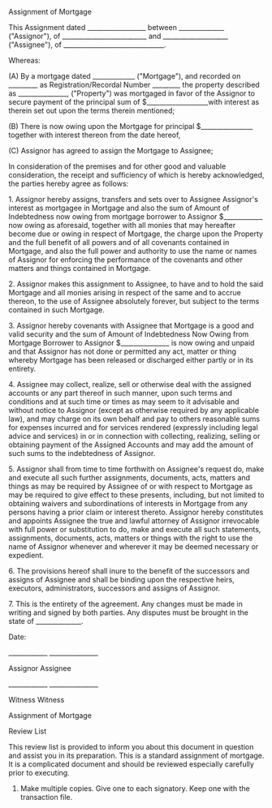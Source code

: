 Assignment of Mortgage

This Assignment dated \_\_\_\_\_\_\_\_\_\_\_\_\_\_\_\_\_\_ between
\_\_\_\_\_\_\_\_\_\_\_\_\_\_ ("Assignor"), of
\_\_\_\_\_\_\_\_\_\_\_\_\_\_\_\_\_\_\_\_\_\_\_\_\_\_ and
\_\_\_\_\_\_\_\_\_\_\_\_\_\_\_\_\_\_\_\_ ("Assignee"), of
\_\_\_\_\_\_\_\_\_\_\_\_\_\_\_\_\_\_\_\_\_\_\_\_\_\_\_\_\_\_\_.

Whereas:

\(A\) By a mortgage dated \_\_\_\_\_\_\_\_\_\_\_\_\_ (\"Mortgage\"), and
recorded on \_\_\_\_\_\_\_\_\_ as Registration/Recordal Number
\_\_\_\_\_\_\_\_, the property described as
\_\_\_\_\_\_\_\_\_\_\_\_\_\_\_, (\"Property\") was mortgaged in favor of
the Assignor to secure payment of the principal sum of
\$\_\_\_\_\_\_\_\_\_\_\_\_\_\_\_\_\_\_\_with interest as therein set out
upon the terms therein mentioned;

\(B\) There is now owing upon the Mortgage for principal
\$\_\_\_\_\_\_\_\_\_\_\_\_\_\_\_\_ together with interest thereon from
the date hereof,

\(C\) Assignor has agreed to assign the Mortgage to Assignee;

In consideration of the premises and for other good and valuable
consideration, the receipt and sufficiency of which is hereby
acknowledged, the parties hereby agree as follows:

1\. Assignor hereby assigns, transfers and sets over to Assignee
Assignor\'s interest as mortgagee in Mortgage and also the sum of Amount
of Indebtedness now owing from mortgage borrower to Assignor
\$\_\_\_\_\_\_\_\_\_\_\_\_ now owing as aforesaid, together with all
monies that may hereafter become due or owing in respect of Mortgage,
the charge upon the Property and the full benefit of all powers and of
all covenants contained in Mortgage, and also the full power and
authority to use the name or names of Assignor for enforcing the
performance of the covenants and other matters and things contained in
Mortgage.

2\. Assignor makes this assignment to Assignee, to have and to hold the
said Mortgage and all monies arising in respect of the same and to
accrue thereon, to the use of Assignee absolutely forever, but subject
to the terms contained in such Mortgage.

3\. Assignor hereby covenants with Assignee that Mortgage is a good and
valid security and the sum of Amount of Indebtedness Now Owing from
Mortgage Borrower to Assignor \$\_\_\_\_\_\_\_\_\_\_\_\_\_\_\_ is now
owing and unpaid and that Assignor has not done or permitted any act,
matter or thing whereby Mortgage has been released or discharged either
partly or in its entirety.

4\. Assignee may collect, realize, sell or otherwise deal with the
assigned accounts or any part thereof in such manner, upon such terms
and conditions and at such time or times as may seem to it advisable and
without notice to Assignor (except as otherwise required by any
applicable law), and may charge on its own behalf and pay to others
reasonable sums for expenses incurred and for services rendered
(expressly including legal advice and services) in or in connection with
collecting, realizing, selling or obtaining payment of the Assigned
Accounts and may add the amount of such sums to the indebtedness of
Assignor.

5\. Assignor shall from time to time forthwith on Assignee\'s request
do, make and execute all such further assignments, documents, acts,
matters and things as may be required by Assignee of or with respect to
Mortgage as may be required to give effect to these presents, including,
but not limited to obtaining waivers and subordinations of interests in
Mortgage from any persons having a prior claim or interest thereto.
Assignor hereby constitutes and appoints Assignee the true and lawful
attorney of Assignor irrevocable with full power or substitution to do,
make and execute all such statements, assignments, documents, acts,
matters or things with the right to use the name of Assignor whenever
and wherever it may be deemed necessary or expedient.

6\. The provisions hereof shall inure to the benefit of the successors
and assigns of Assignee and shall be binding upon the respective heirs,
executors, administrators, successors and assigns of Assignor.

7\. This is the entirety of the agreement. Any changes must be made in
writing and signed by both parties. Any disputes must be brought in the
state of \_\_\_\_\_\_\_\_\_\_\_\_\_\_.

Date:

\_\_\_\_\_\_\_\_\_\_\_\_ \_\_\_\_\_\_\_\_\_\_\_\_\_\_\_

Assignor Assignee

\_\_\_\_\_\_\_\_\_\_\_\_ \_\_\_\_\_\_\_\_\_\_\_\_\_\_\_

Witness Witness

Assignment of Mortgage

Review List

This review list is provided to inform you about this document in
question and assist you in its preparation. This is a standard
assignment of mortgage. It is a complicated document and should be
reviewed especially carefully prior to executing.

1.  Make multiple copies. Give one to each signatory. Keep one with the
    transaction file.
